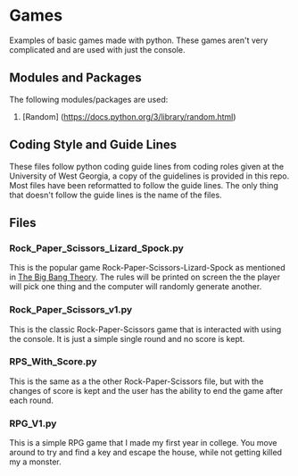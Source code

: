# Games

Examples of basic games made with python. These games aren't very complicated and are used with just the console.

## Modules and Packages

The following modules/packages are used:

1. [Random] (https://docs.python.org/3/library/random.html)

## Coding Style and Guide Lines

These files follow python coding guide lines from coding roles given at the University of West Georgia, a copy of the guidelines is provided in this repo. Most files have been reformatted to follow the guide lines. The only thing that doesn't follow the guide lines is the name of the files.

## Files

### Rock_Paper_Scissors_Lizard_Spock.py

This is the popular game Rock-Paper-Scissors-Lizard-Spock as mentioned in [The Big Bang Theory](). The rules will be printed on screen the the player will pick one thing and the computer will randomly generate another.

### Rock_Paper_Scissors_v1.py

This is the classic Rock-Paper-Scissors game that is interacted with using the console. It is just a simple single round and no score is kept.

### RPS_With_Score.py

This is the same as a the other Rock-Paper-Scissors file, but with the changes of score is kept and the user has the ability to end the game after each round.

### RPG_V1.py

This is a simple RPG game that I made my first year in college. You move around to try and find a key and escape the house, while not getting killed my a monster.